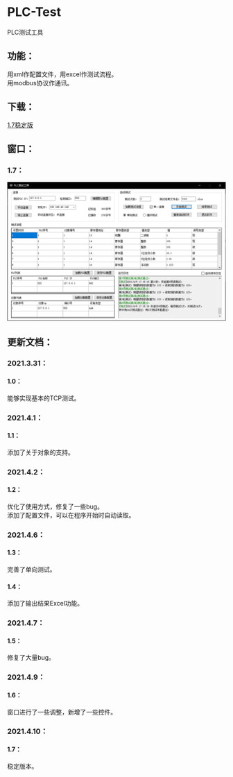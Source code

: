 # PLC-Test
PLC测试工具
## 功能：
用xml作配置文件，用excel作测试流程。  
用modbus协议作通讯。
## 下载：
[1.7稳定版](https://github.com/Firemountaincold/PLC-Test/blob/main/PLC%20Test%201.7.rar)
## 窗口：
### 1.7：
![image](https://github.com/Firemountaincold/PLC-Test/blob/main/Image.png)
## 更新文档：
### 2021.3.31：
#### 1.0：
能够实现基本的TCP测试。
### 2021.4.1：
#### 1.1：
添加了关于对象的支持。
### 2021.4.2：
#### 1.2：
优化了使用方式，修复了一些bug。  
添加了配置文件，可以在程序开始时自动读取。
### 2021.4.6：
#### 1.3：
完善了单向测试。
#### 1.4：
添加了输出结果Excel功能。
### 2021.4.7：
#### 1.5：
修复了大量bug。
### 2021.4.9：
#### 1.6：
窗口进行了一些调整，新增了一些控件。
### 2021.4.10：
#### 1.7：
稳定版本。


